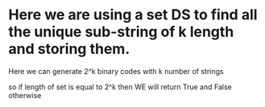 # Here we are using a set DS to find all the unique sub-string of k length and storing them.

Here we can generate 2^k binary codes with k number of strings

so if length of set is equal to 2^k then WE will return True and False otherwise
